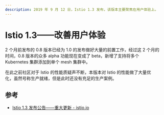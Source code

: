 ```yaml
---
description: 2019 年 9 月 12 日，Istio 1.3 发布，该版本主要聚焦在用户体验上。
---
```


# Istio 1.3——改善用户体验

2 个月前发布的 0.8 版本已经为 1.0 的发布做好大量的前置工作，经过这 2 个月的时间，0.8 版本的众多 alpha 功能现在变成了 beta，新增了支持将多个 Kubernetes 集群添加到单个 mesh 集群中。

在此之前社区对于 Istio 的性能质疑声不断，本版本对 Istio 的性能做了大量优化，虽然号称生产就绪，但是此时还没有充足的生产案例。

## 参考

- [Istio 1.3 发布公告——重大更新 - istio.io](https://istio.io/latest/zh/news/releases/1.3.x/announcing-1.3/)